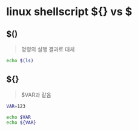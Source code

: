 # linux shellscript ${} vs $

## $()

> 명령의 실행 결과로 대체

```sh
echo $(ls)
```

## ${}

> $VAR과 같음

```sh
VAR=123

echo $VAR
echo ${VAR}
```
